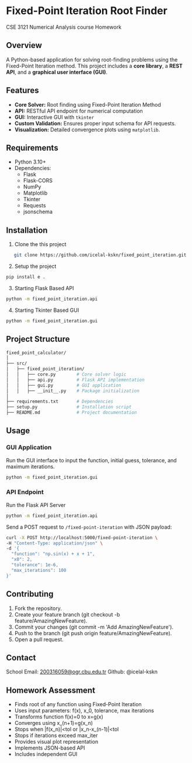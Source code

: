 # Fixed-Point Iteration Root Finder
CSE 3121 Numerical Analysis course Homework

## Overview
A Python-based application for solving root-finding problems using the Fixed-Point Iteration method. This project includes a **core library**, a **REST API**, and a **graphical user interface (GUI)**.

## Features
- **Core Solver:** Root finding using Fixed-Point Iteration Method
- **API:** RESTful API endpoint for numerical computation
- **GUI:** Interactive GUI with `tkinter`
- **Custom Validation:** Ensures proper input schema for API requests.
- **Visualization:** Detailed convergence plots using `matplotlib`.

## Requirements
- Python 3.10+
- Dependencies:
  - Flask
  - Flask-CORS
  - NumPy
  - Matplotlib
  - Tkinter
  - Requests
  - jsonschema

## Installation
1. Clone the this project
```bash
   git clone https://github.com/icelal-kskn/fixed_point_iteration.git
```
2. Setup the project
```bash
pip install e .
```

3. Starting Flask Based API
```bash 
python -m fixed_point_iteration.api
```

4. Starting Tkinter Based GUI
```bash
python -m fixed_point_iteration.gui
```

## Project Structure
```bash
fixed_point_calculator/
│
├── src/
│   ├── fixed_point_iteration/
│   │   ├── core.py        # Core solver logic
│   │   ├── api.py         # Flask API implementation
│   │   ├── gui.py         # GUI application
│   │   ├── __init__.py    # Package initialization
│
├── requirements.txt       # Dependencies
├── setup.py               # Installation script
├── README.md              # Project documentation
```


## Usage

### GUI Application
Run the GUI interface to input the function, initial guess, tolerance, and maximum iterations.
```bash
python -m fixed_point_iteration.gui
```
### API Endpoint
Run the Flask API Server
```bash
python -m fixed_point_iteration.api
```

Send a POST request to `/fixed-point-iteration` with JSON payload:
```bash
curl -X POST http://localhost:5000/fixed-point-iteration \
-H "Content-Type: application/json" \
-d '{
  "function": "np.sin(x) + x + 1",
  "x0": 2,
  "tolerance": 1e-6,
  "max_iterations": 100
}'
```
## Contributing
1. Fork the repository.
2. Create your feature branch (git checkout -b feature/AmazingNewFeature).
3. Commit your changes (git commit -m 'Add AmazingNewFeature').
4. Push to the branch (git push origin feature/AmazingNewFeature).
5. Open a pull request.

## Contact
School Email: 200316059@ogr.cbu.edu.tr
Github: @icelal-kskn

## Homework Assessment
- Finds root of any function using Fixed-Point Iteration
- Uses input parameters: f(x), x_0, tolerance, max iterations
- Transforms function f(x)=0 to x=g(x)
- Converges using x_(n+1)=g(x_n)
- Stops when |f(x_n)|<tol or |x_n-x_(n-1)|<tol
- Stops if iterations exceed max_iter
- Provides visual plot representation
- Implements JSON-based API
- Includes independent GUI
